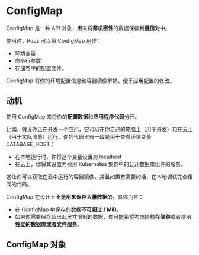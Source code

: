 # ConfigMap

ConfigMap 是一种 API 对象，用来将**非机密性**的数据保存到**键值对**中。

使用时，Pods 可以将 ConfigMap 用作：

- 环境变量
- 命令行参数
- 存储卷中的配置文件。

ConfigMap 将你的环境配置信息和容器镜像解耦，便于应用配置的修改。

## 动机

使用 ConfigMap 来将你的**配置数据**和**应用程序代码**分开。

比如，假设你正在开发一个应用，它可以在你自己的电脑上（用于开发）和在云上 （用于实际流量）运行。你的代码里有一段是用于查看环境变量 DATABASE_HOST：

- 在本地运行时，你将这个变量设置为 localhost
- 在云上，你将其设置为引用 Kubernetes 集群中的公开数据库组件的服务。

这让你可以获取在云中运行的容器镜像，并且如果有需要的话，在本地调试完全相同的代码。

ConfigMap 在设计上**不是用来保存大量数据**的，具体而言：

- 在 ConfigMap 中保存的数据**不可超过 1 MiB**。
- 如果你需要保存超出此尺寸限制的数据，你可能希望考虑挂载**存储卷**或者使用**独立的数据库或者文件服务**。

## ConfigMap 对象
